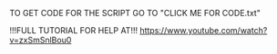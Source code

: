 TO GET CODE FOR THE SCRIPT GO TO "CLICK ME FOR CODE.txt"

!!!FULL TUTORIAL FOR HELP AT!!!
https://www.youtube.com/watch?v=zxSmSnlBou0
